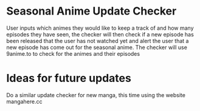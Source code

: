 # Seasonal Anime Update Checker
User inputs which animes they would like to keep a track of and how many episodes they have seen, the checker will then check if a new episode has been released that the user has not watched yet and alert the user that a new episode has come out for the seasonal anime. The checker will use 9anime.to to check for the animes and their episodes

# Ideas for future updates
Do a similar update checker for new manga, this time using the website mangahere.cc
